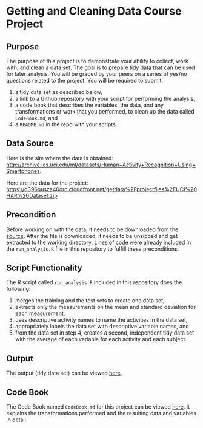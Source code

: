 # Getting and Cleaning Data Course Project

## Purpose

The purpose of this project is to demonstrate your ability to collect, work with, and clean a data set. The goal is to prepare tidy data that can be used for later analysis. You will be graded by your peers on a series of yes/no questions related to the project. You will be required to submit:

1. a tidy data set as described below,
2. a link to a Github repository with your script for performing the analysis,
3. a code book that describes the variables, the data, and any transformations or work that you performed, to clean up the data called ``CodeBook.md``, and
4. a ``README.md`` in the repo with your scripts.

## Data Source

Here is the site where the data is obtained: http://archive.ics.uci.edu/ml/datasets/Human+Activity+Recognition+Using+Smartphones. 

Here are the data for the project: https://d396qusza40orc.cloudfront.net/getdata%2Fprojectfiles%2FUCI%20HAR%20Dataset.zip

## Precondition

Before working on with the data, it needs to be downloaded from the [source](https://d396qusza40orc.cloudfront.net/getdata%2Fprojectfiles%2FUCI%20HAR%20Dataset.zip). After the file is downloaded, it needs to be unzipped and get extracted to the working directory. Lines of code were already included in the ``run_analysis.R`` file in this repository to fulfill these preconditions.

## Script Functionality

The R script called ``run_analysis.R`` included in this repository does the following:

1. merges the training and the test sets to create one data set,
2. extracts only the measurements on the mean and standard deviation for each measurement,
3. uses descriptive activity names to name the activities in the data set,
4. appropriately labels the data set with descriptive variable names, and
5. from the data set in step 4, creates a second, independent tidy data set with the average of each variable for each activity and each subject.

## Output

The output (tidy data set) can be viewed [here](https://github.com/janreynevado/gettingandcleaningdata/blob/master/tidy_data.txt).

## Code Book

The Code Book named ``CodeBook.md`` for this project can be viewed [here](https://github.com/janreynevado/gettingandcleaningdata/blob/master/CodeBook.md). It explains the transformations performed and the resulting data and variables in detail.
